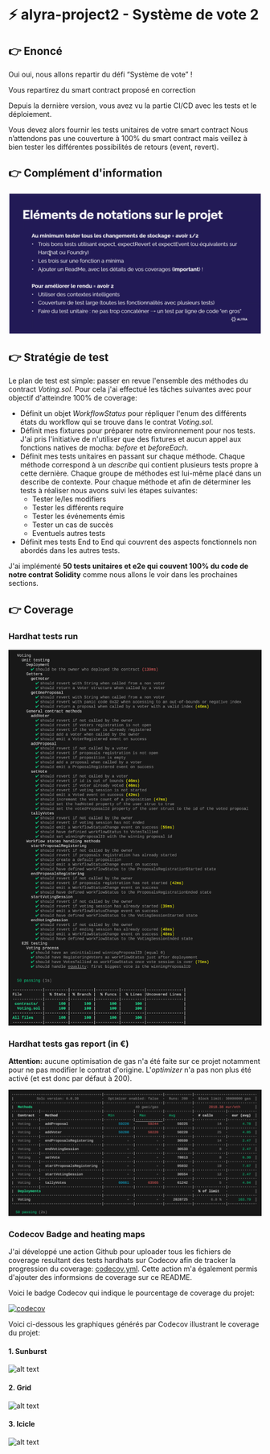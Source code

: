 # ⚡️ alyra-project2 - Système de vote 2

## :point_right: Enoncé

Oui oui, nous allons repartir du défi “Système de vote” !

Vous repartirez du smart contract proposé en correction

Depuis la dernière version, vous avez vu la partie CI/CD avec les tests et le déploiement.

Vous devez alors fournir les tests unitaires de votre smart contract Nous n’attendons pas une couverture à 100% du smart contract mais veillez à bien tester les différentes possibilités de retours (event, revert).

## :point_right: Complément d'information

![alt text](./resources/screenshot.png)

## :point_right: Stratégie de test

Le plan de test est simple: passer en revue l'ensemble des méthodes du contract _Voting.sol_. Pour cela j'ai effectué les tâches suivantes avec pour objectif d'atteindre 100% de coverage:

-   Définit un objet _WorkflowStatus_ pour répliquer l'enum des différents états du workflow qui se trouve dans le contrat _Voting.sol_.
-   Définit mes fixtures pour préparer notre environnement pour nos tests. J'ai pris l'initiative de n'utiliser que des fixtures et aucun appel aux fonctions natives de mocha: _before_ et _beforeEach_.
-   Définit mes tests unitaires en passant sur chaque méthode. Chaque méthode correspond à un _describe_ qui contient plusieurs tests propre à cette dernière. Chaque groupe de méthodes est lui-même placé dans un describe de contexte. Pour chaque méthode et afin de déterminer les tests à réaliser nous avons suivi les étapes suivantes:
    -   Tester le/les modifiers
    -   Tester les différents require
    -   Tester les événements émis
    -   Tester un cas de succès
    -   Eventuels autres tests
-   Définit mes tests End to End qui couvrent des aspects fonctionnels non abordés dans les autres tests.

J'ai implémenté **50 tests unitaires et e2e qui couvent 100% du code de notre contrat Solidity** comme nous allons le voir dans les prochaines sections.

## :point_right: Coverage

### Hardhat tests run

![alt text](./resources/coverage.png)

### Hardhat tests gas report (in €)

**Attention:** aucune optimisation de gas n'a été faite sur ce projet notamment pour ne pas modifier le contrat d'origine. L'_optimizer_ n'a pas non plus été activé (et est donc par défaut à 200).

![alt text](./resources/gas.png)

### Codecov Badge and heating maps

J'ai développé une action Github pour uploader tous les fichiers de coverage resultant des tests hardhats sur Codecov afin de tracker la progression du coverage: [codecov.yml](./.github/workflows/codecov.yml). Cette action m'a également permis d'ajouter des informsions de coverage sur ce README.

Voici le badge Codecov qui indique le pourcentage de coverage du projet:

[![codecov](https://codecov.io/gh/manthis/alyra-project2/graph/badge.svg?token=RCE9F2AA3K)](https://codecov.io/gh/manthis/alyra-project2)

Voici ci-dessous les graphiques générés par Codecov illustrant le coverage du projet:

#### 1. Sunburst

![alt text](https://codecov.io/gh/manthis/alyra-project2/graphs/sunburst.svg?token=RCE9F2AA3K)

#### 2. Grid

![alt text](https://codecov.io/gh/manthis/alyra-project2/graphs/tree.svg?token=RCE9F2AA3K)

#### 3. Icicle

![alt text](https://codecov.io/gh/manthis/alyra-project2/graphs/icicle.svg?token=RCE9F2AA3K)
